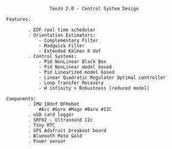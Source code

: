 
	
					Tenzo 2.0 - Control System Design

	Features:

			. EDF real time scheduler
			. Orientation Estimators:
				- Complementary Filter
				- Madgwick Filter
				- Extended Kalman 6 dof  
			. Control Systems:
				- Pid NonLinear Black Box
				- Pid NonLinear model based
				- Pid Linearized model based
				- Linear Quadratic Regulator Optimal controller
				- Loop Transfer Recovery
				- H infinity + Robustness (reduced model)

	Components:
			. IMU 10dof DFRobot 
				#Acc #Gyro #Magn #Baro #I2C
			. uSD card logger
			. SRF02 - Ultrasound I2c
			. Tiny RTC 
			. GPS Adafruit breakout board
			. Blueooth Mate Gold
			. Power sensor
				
